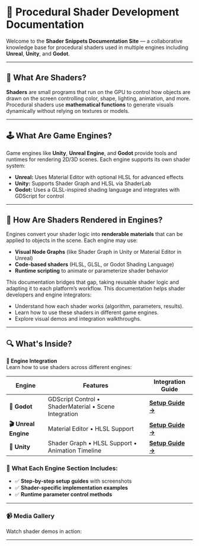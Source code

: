 # 🎨 Procedural Shader Development Documentation

Welcome to the **Shader Snippets Documentation Site** — a collaborative knowledge base for procedural shaders used in multiple engines including **Unreal**, **Unity**, and **Godot**.

---

## 🧠 What Are Shaders?

**Shaders** are small programs that run on the GPU to control how objects are drawn on the screen controlling color, shape, lighting, animation, and more. Procedural shaders use **mathematical functions** to generate visuals dynamically without relying on textures or models.

---

## 🕹️ What Are Game Engines?

Game engines like **Unity**, **Unreal Engine**, and **Godot** provide tools and runtimes for rendering 2D/3D scenes. Each engine supports its own shader system:

- **Unreal:** Uses Material Editor with optional HLSL for advanced effects
- **Unity:** Supports Shader Graph and HLSL via ShaderLab
- **Godot:** Uses a GLSL-inspired shading language and integrates with GDScript for control

---

## 🔄 How Are Shaders Rendered in Engines?

Engines convert your shader logic into **renderable materials** that can be applied to objects in the scene. Each engine may use:

- **Visual Node Graphs** (like Shader Graph in Unity or Material Editor in Unreal)
- **Code-based shaders** (HLSL, GLSL, or Godot Shading Language)
- **Runtime scripting** to animate or parameterize shader behavior

This documentation bridges that gap, taking reusable shader logic and adapting it to each platform’s workflow. This documentation helps shader developers and engine integrators:

- Understand how each shader works (algorithm, parameters, results).
- Learn how to use these shaders in different game engines.
- Explore visual demos and integration walkthroughs.

---

## 🔍 What's Inside?

**🧩 Engine Integration**  
Learn how to use shaders across different engines:


| Engine             | Features             | Integration Guide                 |
|------             |--------               |-----------------                  | 
| **🚀 Godot** | GDScript Control • ShaderMaterial • Scene Integration | **[Setup Guide →](engines/godot.md#godot)** |        
| **🎬 Unreal Engine** | Material Editor • HLSL Support  | **[Setup Guide →](engines/unreal.md#unreal-engine)** |
| **🧩 Unity** | Shader Graph • HLSL Support • Animation Timeline | **[Setup Guide →](engines/unity.md#unity)** |




### 🔧 **What Each Engine Section Includes:**
- ✅ **Step-by-step setup guides** with screenshots
- ✅ **Shader-specific implementation examples**
- ✅ **Runtime parameter control methods**

<!-- <details>
<summary><strong>🎯 Quick Engine Comparison</strong></summary>

| Feature | Unreal | Unity | Godot |
|---------|:------:|:-----:|:-----:|
| **Visual Editor** | ✅ Material Editor | ✅ Shader Graph | ✅ Visual Script |
| **Code Support** | HLSL/MaterialExpressions | HLSL/ShaderLab | GLSL |
| **Real-time Preview** | ✅ | ✅ | ✅ |
| **Mobile Optimization** | ✅ | ✅ | ✅ |
| **VR Support** | ✅ | ✅ | ✅ |
| **Learning Curve** | Medium | Medium | Easy |

</details> -->

---

### 📹 Media Gallery
Watch shader demos in action:

---

<!--
## 🤝 How to Contribute
Want to add your own shader or document its usage in an engine?

👉 Check out the [Team Guide](team-guide.md)
-->


<!--
## 🚀 What's Next?
- Add new shaders weekly
- Improve engine integration with GIFs, performance tips
- Add interactivity (live demos, WebGL previews)
-->